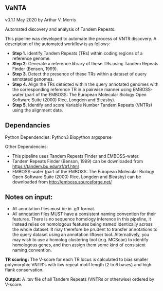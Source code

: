 VaNTA
-----
v0.1.1 May 2020 by Arthur V. Morris

Automated discovery and analysis of Tandem Repeats.

This pipeline was developed to automate the process of VNTR discovery. A description of the automated workflow is as follows:

- **Step 1.** Identify Tandem Repeats (TRs) within coding regions of a reference genome.
- **Step 2.** Generate a reference library of these TRs using Tandem Repeats Finder (Benson, 1999).
- **Step 3.** Detect the presence of these TRs within a dataset of query annotated genomes.
- **Step 4.** Align the TRs detected within the query annotated genomes with the corresponding reference TR in a pairwise  manner using EMBOSS-water (part of the EMBOSS: The European Molecular Biology Open Software Suite (2000) Rice, Longden and Bleasby).
- **Step 5.** Identify and score Variable Number Tandem Repeats (VNTRs) using the alignment data.

Dependancies
---------------------
Python Dependencies:
Python3
Biopython
argsparse

Other Dependencies:
- This pipeline uses Tandem Repeats Finder and EMBOSS-water.
- Tandem Repeats Finder (Benson, 1999) can be downloaded from https://tandem.bu.edu/trf/trf.html
- EMBOSS-water (part of the EMBOSS: The European Molecular Biology Open Software Suite (2000) Rice, Longden and Bleasby) can be downloaded from http://emboss.sourceforge.net/
    
Notes on input:
---------------
- All annotation files must be in .gff format.
- All annotation files MUST have a consistent naming convention for their features. There is no sequence homology inference in this pipeline, it instead relies on homologous features being named identically across the whole dataset. It may therefore be prudent to transfer annotations to the query dataset using an annotation liftover tool. Alternatively, you may wish to use a homolog clustering tool (e.g. MCScan) to identify homologous genes, and then assign them some kind of consistent naming convention.

**TR scoring:**
The V-score for each TR locus is calculated to bias smaller polymorphic VNTR's with low repeat motif length (2 to 6 bases) and high flank conservation.

**Output:**
A .tsv file of all Tandem Repeats (VNTRs or otherwise) ordered by V-score.
